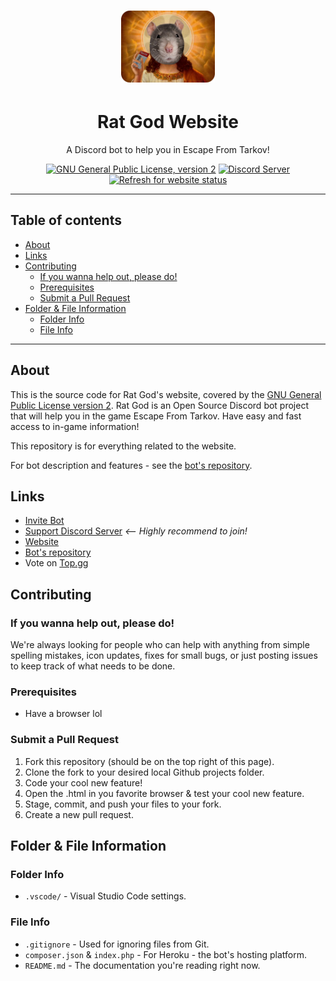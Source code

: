 <h1 align="center"><img src="assets/RG.png" alt="Rat God" width="150" /></h1>

<h1 align="center">Rat God Website</h1>

<p align="center">
	A Discord bot to help you in Escape From Tarkov!
</p>

<p align="center">
	<a href="LICENSE"><img src="https://badgen.net/badge/License/GPLv2/blue" alt="GNU General Public License, version 2" title="License GPLv2" /></a>
	<a href="https://discord.com/invite/kg7VfRQ9Xw"><img src="https://badgen.net/discord/online-members/kg7VfRQ9Xw?icon=discord&label" alt="Discord Server" title="Join our Discord community!" /></a>
	<a href="https://rat-god-website.herokuapp.com/"><img src="https://img.shields.io/website?url=https://rat-god-website.herokuapp.com/" alt="Refresh for website status" title="Website status" /></a>
</p>

- - -

## Table of contents

- [About](#about)
- [Links](#links)
- [Contributing](#contributing)
	- [If you wanna help out, please do!](#if-you-wanna-help-out-please-do)
	- [Prerequisites](#prerequisites)
	- [Submit a Pull Request](#submit-a-pull-request)
- [Folder & File Information](#folder--file-information)
	- [Folder Info](#folder-info)
	- [File Info](#file-info)

- - -

## About

This is the source code for Rat God's website, covered by the [GNU General Public License version 2](LICENSE). Rat God is an Open Source Discord bot project that will help you in the game Escape From Tarkov. Have easy and fast access to in-game information!

This repository is for everything related to the website.

For bot description and features - see the [bot's repository](https://github.com/Froggi22/Rat-God).

## Links

- [Invite Bot](https://discord.com/api/oauth2/authorize?client_id=864572952275714059&permissions=274877958208&scope=bot%20applications.commands)
- [Support Discord Server](https://discord.com/invite/kg7VfRQ9Xw) *<-- Highly recommend to join!*
- [Website](https://rat-god-website.herokuapp.com/)
- [Bot's repository](https://github.com/Froggi22/Rat-God)
- Vote on [Top.gg](https://top.gg/bot/864572952275714059/vote)

## Contributing

### If you wanna help out, please do!

We're always looking for people who can help with anything from simple spelling mistakes, icon updates, fixes for small bugs, or just posting issues to keep track of what needs to be done.

### Prerequisites

- Have a browser lol

### Submit a Pull Request

1. Fork this repository (should be on the top right of this page).
2. Clone the fork to your desired local Github projects folder.
3. Code your cool new feature!
4. Open the .html in you favorite browser & test your cool new feature.
5. Stage, commit, and push your files to your fork.
6. Create a new pull request.

## Folder & File Information

### Folder Info

- `.vscode/` - Visual Studio Code settings.

### File Info

- `.gitignore` - Used for ignoring files from Git.
- `composer.json` & `index.php` - For Heroku - the bot's hosting platform.
- `README.md` - The documentation you're reading right now.
